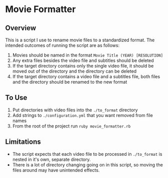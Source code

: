 # Movie Formatter

## Overview
This is a script I use to rename movie files to a standardized format. The intended outcomes of running the script are as follows:
1. Movies should be named in the format `Movie Title (YEAR) [RESOLUTION]`
2. Any extra files besides the video file and subtitles should be deleted
3. If the target directory contains only the single video file, it should be moved out of the directory and the directory can be deleted
4. If the target directory contains a video file and a subtitles file, both files and the directory should be renamed to the new format

## To Use
1. Put directories with video files into the `./to_format` directory
2. Add strings to `./configuration.yml` that you want removed from file names
3. From the root of the project run `ruby movie_formatter.rb`

## Limitations
* The script expects that each video file to be processed in `./to_format` is nested in it's own, separate directory.
* There is a lot of directory changing going on in this script, so moving the files around may have unintended effects.
